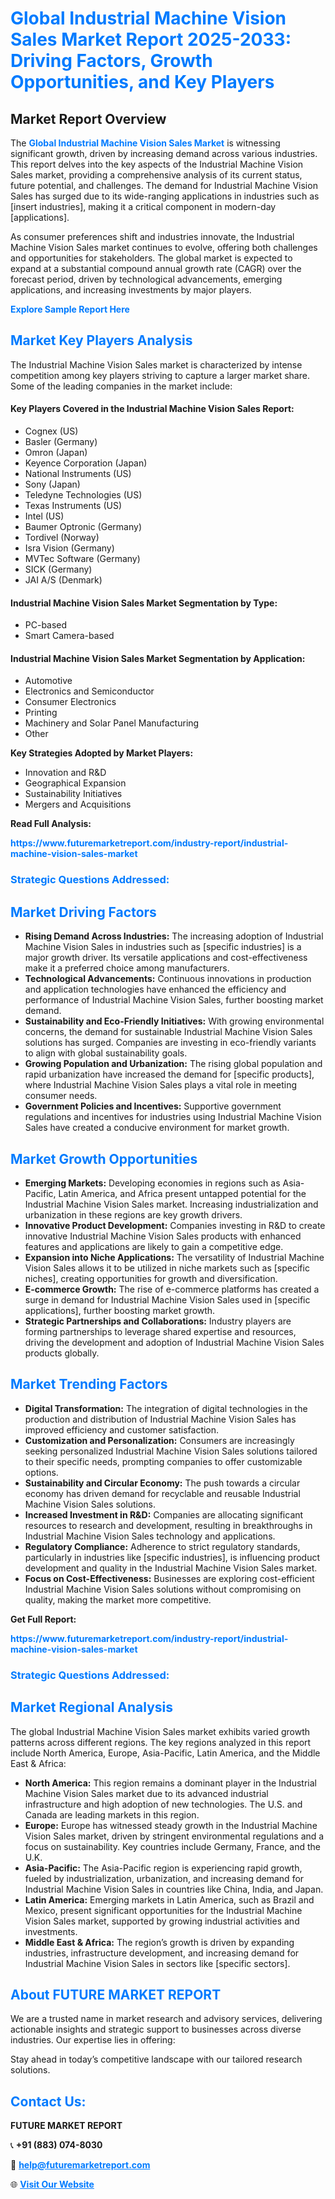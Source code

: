 <h1 style="color: #007BFF;">Global Industrial Machine Vision Sales Market Report 2025-2033: Driving Factors, Growth Opportunities, and Key Players</h1>

<section id="overview">
<h2>Market Report Overview</h2>
<p>The <a href="https://www.futuremarketreport.com/industry-report/industrial-machine-vision-sales-market" style="color: #007BFF; text-decoration: none;"><strong>Global Industrial Machine Vision Sales Market</strong></a> is witnessing significant growth, driven by increasing demand across various industries. This report delves into the key aspects of the Industrial Machine Vision Sales market, providing a comprehensive analysis of its current status, future potential, and challenges. The demand for Industrial Machine Vision Sales has surged due to its wide-ranging applications in industries such as [insert industries], making it a critical component in modern-day [applications].</p>
<p>As consumer preferences shift and industries innovate, the Industrial Machine Vision Sales market continues to evolve, offering both challenges and opportunities for stakeholders. The global market is expected to expand at a substantial compound annual growth rate (CAGR) over the forecast period, driven by technological advancements, emerging applications, and increasing investments by major players.</p>
</section>

<section id="overview">
<p><a href="https://www.futuremarketreport.com/request-sample/reportId=109181" style="color: #007BFF; text-decoration: none;"><strong>Explore Sample Report Here</strong></a></p>
</section>

<section id="key-players">
<h2 style="color: #007BFF;">Market Key Players Analysis</h2>
<p>The Industrial Machine Vision Sales market is characterized by intense competition among key players striving to capture a larger market share. Some of the leading companies in the market include:</p>
<h4>Key Players Covered in the Industrial Machine Vision Sales Report:</h4>
<ul><li>Cognex (US)</li><li>Basler (Germany)</li><li>Omron (Japan)</li><li>Keyence Corporation (Japan)</li><li>National Instruments (US)</li><li>Sony (Japan)</li><li>Teledyne Technologies (US)</li><li>Texas Instruments (US)</li><li>Intel (US)</li><li>Baumer Optronic (Germany)</li><li>Tordivel (Norway)</li><li>Isra Vision (Germany)</li><li>MVTec Software (Germany)</li><li>SICK (Germany)</li><li>JAI A/S (Denmark)</li></ul>
<h4>Industrial Machine Vision Sales Market Segmentation by Type:</h4>
<ul><li>PC-based</li><li>Smart Camera-based</li></ul>

<h4>Industrial Machine Vision Sales Market Segmentation by Application:</h4>
<ul><li>Automotive</li><li>Electronics and Semiconductor</li><li>Consumer Electronics</li><li>Printing</li><li>Machinery and Solar Panel Manufacturing</li><li>Other</li></ul>
<p><strong>Key Strategies Adopted by Market Players:</strong></p>
<ul>
<li>Innovation and R&D</li>
<li>Geographical Expansion</li>
<li>Sustainability Initiatives</li>
<li>Mergers and Acquisitions</li>
</ul>
</section>

<section>
<p><strong>Read Full Analysis: </strong></p><a href="https://www.futuremarketreport.com/industry-report/industrial-machine-vision-sales-market" style="color: #007BFF; text-decoration: none;"><strong>https://www.futuremarketreport.com/industry-report/industrial-machine-vision-sales-market</strong></a>
<h3 style="color: #007BFF;">Strategic Questions Addressed:</h3>
</section>

<section id="driving-factors">
<h2 style="color: #007BFF;">Market Driving Factors</h2>
<ul>
<li><strong>Rising Demand Across Industries:</strong> The increasing adoption of Industrial Machine Vision Sales in industries such as [specific industries] is a major growth driver. Its versatile applications and cost-effectiveness make it a preferred choice among manufacturers.</li>
<li><strong>Technological Advancements:</strong> Continuous innovations in production and application technologies have enhanced the efficiency and performance of Industrial Machine Vision Sales, further boosting market demand.</li>
<li><strong>Sustainability and Eco-Friendly Initiatives:</strong> With growing environmental concerns, the demand for sustainable Industrial Machine Vision Sales solutions has surged. Companies are investing in eco-friendly variants to align with global sustainability goals.</li>
<li><strong>Growing Population and Urbanization:</strong> The rising global population and rapid urbanization have increased the demand for [specific products], where Industrial Machine Vision Sales plays a vital role in meeting consumer needs.</li>
<li><strong>Government Policies and Incentives:</strong> Supportive government regulations and incentives for industries using Industrial Machine Vision Sales have created a conducive environment for market growth.</li>
</ul>
</section>

<section id="growth-opportunities">
<h2 style="color: #007BFF;">Market Growth Opportunities</h2>
<ul>
<li><strong>Emerging Markets:</strong> Developing economies in regions such as Asia-Pacific, Latin America, and Africa present untapped potential for the Industrial Machine Vision Sales market. Increasing industrialization and urbanization in these regions are key growth drivers.</li>
<li><strong>Innovative Product Development:</strong> Companies investing in R&D to create innovative Industrial Machine Vision Sales products with enhanced features and applications are likely to gain a competitive edge.</li>
<li><strong>Expansion into Niche Applications:</strong> The versatility of Industrial Machine Vision Sales allows it to be utilized in niche markets such as [specific niches], creating opportunities for growth and diversification.</li>
<li><strong>E-commerce Growth:</strong> The rise of e-commerce platforms has created a surge in demand for Industrial Machine Vision Sales used in [specific applications], further boosting market growth.</li>
<li><strong>Strategic Partnerships and Collaborations:</strong> Industry players are forming partnerships to leverage shared expertise and resources, driving the development and adoption of Industrial Machine Vision Sales products globally.</li>
</ul>
</section>

<section id="trending-factors">
<h2 style="color: #007BFF;">Market Trending Factors</h2>
<ul>
<li><strong>Digital Transformation:</strong> The integration of digital technologies in the production and distribution of Industrial Machine Vision Sales has improved efficiency and customer satisfaction.</li>
<li><strong>Customization and Personalization:</strong> Consumers are increasingly seeking personalized Industrial Machine Vision Sales solutions tailored to their specific needs, prompting companies to offer customizable options.</li>
<li><strong>Sustainability and Circular Economy:</strong> The push towards a circular economy has driven demand for recyclable and reusable Industrial Machine Vision Sales solutions.</li>
<li><strong>Increased Investment in R&D:</strong> Companies are allocating significant resources to research and development, resulting in breakthroughs in Industrial Machine Vision Sales technology and applications.</li>
<li><strong>Regulatory Compliance:</strong> Adherence to strict regulatory standards, particularly in industries like [specific industries], is influencing product development and quality in the Industrial Machine Vision Sales market.</li>
<li><strong>Focus on Cost-Effectiveness:</strong> Businesses are exploring cost-efficient Industrial Machine Vision Sales solutions without compromising on quality, making the market more competitive.</li>
</ul>
</section>

<section>
<p><strong>Get Full Report: </strong></p><a href="https://www.futuremarketreport.com/industry-report/industrial-machine-vision-sales-market" style="color: #007BFF; text-decoration: none;"><strong>https://www.futuremarketreport.com/industry-report/industrial-machine-vision-sales-market</strong></a>
<h3 style="color: #007BFF;">Strategic Questions Addressed:</h3>
</section>


<section id="regional-analysis">
<h2 style="color: #007BFF;">Market Regional Analysis</h2>
<p>The global Industrial Machine Vision Sales market exhibits varied growth patterns across different regions. The key regions analyzed in this report include North America, Europe, Asia-Pacific, Latin America, and the Middle East & Africa:</p>
<ul>
<li><strong>North America:</strong> This region remains a dominant player in the Industrial Machine Vision Sales market due to its advanced industrial infrastructure and high adoption of new technologies. The U.S. and Canada are leading markets in this region.</li>
<li><strong>Europe:</strong> Europe has witnessed steady growth in the Industrial Machine Vision Sales market, driven by stringent environmental regulations and a focus on sustainability. Key countries include Germany, France, and the U.K.</li>
<li><strong>Asia-Pacific:</strong> The Asia-Pacific region is experiencing rapid growth, fueled by industrialization, urbanization, and increasing demand for Industrial Machine Vision Sales in countries like China, India, and Japan.</li>
<li><strong>Latin America:</strong> Emerging markets in Latin America, such as Brazil and Mexico, present significant opportunities for the Industrial Machine Vision Sales market, supported by growing industrial activities and investments.</li>
<li><strong>Middle East & Africa:</strong> The region’s growth is driven by expanding industries, infrastructure development, and increasing demand for Industrial Machine Vision Sales in sectors like [specific sectors].</li>
</ul>
</section>

<footer>
<h2 style="color: #007BFF;">About FUTURE MARKET REPORT</h2>
<p>We are a trusted name in market research and advisory services, delivering actionable insights and strategic support to businesses across diverse industries. Our expertise lies in offering:</p>

<p>Stay ahead in today’s competitive landscape with our tailored research solutions.</p>

<h2 style="color: #007BFF;">Contact Us:</h2>
<p><strong>FUTURE MARKET REPORT</strong></p>
<p>📞 <strong>+91 (883) 074-8030</strong></p>
<p>📧 <strong><a href="mailto:help@futuremarketreport.com" style="color: #007BFF;">help@futuremarketreport.com</a></strong></p>
<p>🌐 <strong><a href="https://www.futuremarketreport.com/" style="color: #007BFF;">Visit Our Website</a></strong></p>
</footer>